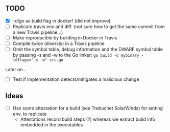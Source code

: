 ## TODO

- [x] -dlgo as build flag in docker! (did not improve)
- [ ] Replicate travis env and diff. (not sure how to get the same commit from a new Travis pipeline...)
- [ ] Make reproducible by building in Docker in Travis
- [ ] Compile twice (diversly) in a Travis pipeline
- [ ] Omit the symbol table, debug information and the DWARF symbol table by passing -s and -w to the Go linker: `go build -o mybinary -ldflags="-s -w" src.go`

Later on...

- [ ] Test if implementation detects/mitigates a malicious change

## Ideas

- [ ] Use some attestation for a build (see Trebuchet SolarWinds) for setting env. to replicate
  - Attestations record build steps (?) whereas we extract build info embedded in the executables
